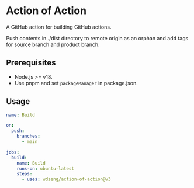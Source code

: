 # Action of Action

A GitHub action for building GitHub actions.

Push contents in ./dist directory to remote origin as an orphan and add tags for
source branch and product branch.

## Prerequisites

- Node.js >= v18.
- Use pnpm and set `packageManager` in package.json.

## Usage

```yml
name: Build

on:
  push:
    branches:
      - main

jobs:
  build:
    name: Build
    runs-on: ubuntu-latest
    steps:
      - uses: wdzeng/action-of-action@v3
```
